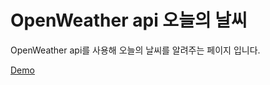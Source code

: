 # OpenWeather api 오늘의 날씨
OpenWeather api를 사용해 오늘의 날씨를 알려주는 페이지 입니다. 

[Demo](https://funny-salmiakki-15a0f6.netlify.app/)